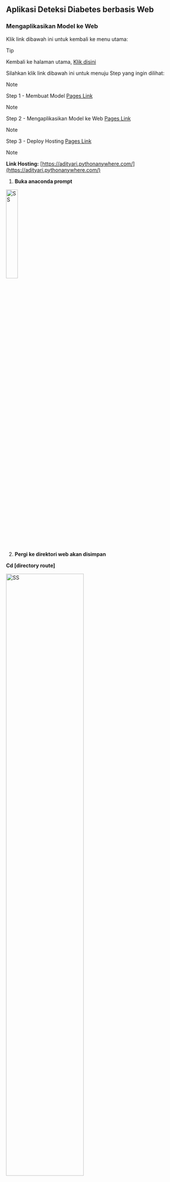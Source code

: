 ## Aplikasi Deteksi Diabetes berbasis Web

### Mengaplikasikan Model ke Web

Klik link dibawah ini untuk kembali ke menu utama:

> [!TIP]
> Kembali ke halaman utama, [Klik disini](https://github.com/AdityaR-AI/MLC/tree/main/)

Silahkan klik link dibawah ini untuk menuju Step yang ingin dilihat:

> [!NOTE]
> Step 1 - Membuat Model [Pages Link](https://github.com/AdityaR-AI/MLC/tree/main/P15/Predict-WEB-Step-1.md)

> [!NOTE]
> Step 2 - Mengaplikasikan Model ke Web [Pages Link](https://github.com/AdityaR-AI/MLC/tree/main/P15/Predict-WEB-Step-2.md)

> [!NOTE]
> Step 3 - Deploy Hosting [Pages Link](https://github.com/AdityaR-AI/MLC/tree/main/P15/Predict-WEB-Step-3.md)

> [!NOTE]
> **Link Hosting:** [https://adityari.pythonanywhere.com/](https://adityari.pythonanywhere.com/)

1. **Buka anaconda prompt**
<img src="https://raw.githubusercontent.com/AdityaR-AI/MLC/main/P15/pic/15b1.png?raw=true" alt="SS" width="25%"/>

2.	**Pergi ke direktori web akan disimpan**

**Cd [directory route]**

<img src="https://raw.githubusercontent.com/AdityaR-AI/MLC/main/P15/pic/15b2.png?raw=true" alt="SS" width="65%"/>

3.	**Instal virtualenv dan aktifkan, paste kode berikut ke anaconda prompt**

```python
pip install virtualenv
 
virtualenv env
 
env\Scripts\activate.bat

```
<img src="https://raw.githubusercontent.com/AdityaR-AI/MLC/main/P15/pic/15b3.png?raw=true" alt="SS" width="65%"/>
<img src="https://raw.githubusercontent.com/AdityaR-AI/MLC/main/P15/pic/15b4.png?raw=true" alt="SS" width="65%"/>
<img src="https://raw.githubusercontent.com/AdityaR-AI/MLC/main/P15/pic/15b5.png?raw=true" alt="SS" width="65%"/>

4.	**Instal library yang dibutuhkan sesuaikan dengan versi saat membuat model.**

```python
pip install Flask==3.0.3 Flask-SQLAlchemy
 
pip install scikit-learn==1.5.1

```
<img src="https://raw.githubusercontent.com/AdityaR-AI/MLC/main/P15/pic/15b6.png?raw=true" alt="SS" width="75%"/>
<img src="https://raw.githubusercontent.com/AdityaR-AI/MLC/main/P15/pic/15b7.png?raw=true" alt="SS" width="75%"/>

5.	**Donwload template web**

pergi ke [Klik disini](https://github.com/heriistantoo/flaskdiabet) dan download template, simpan di folder project dan sesuaikan struktur menjadi:

```
/project
  |-- app.py
  |-- requirements.txt
  |-- /static    (CSS, JS)
  |-- /templates (HTML files)
  |-- knn_pickle (model yang sudah dipickle) #ganti dengan pickle yg sudah dibuat sendiri    distep 1
```

6.	**Sesuaikan requirement sesuai dengan yang digunakan untuk membuat model**

<img src="https://raw.githubusercontent.com/AdityaR-AI/MLC/main/P15/pic/15b8.png?raw=true" alt="SS" width="35%"/>

7.	**sesuaikan template html dan py**

**index.html**
```html
{% extends 'base.html' %}
 
{% block head %}
<title>Tugas Pertemuan 15 - Machine Learning</title>
{% endblock %}
 
{% block body %}
<div class="container-contact100">
    <div class="wrap-contact100">
        <span class="label-input100">
            Nama : Aditya Rimandi Putra
            <br>
              NPM      : 41155050210030
        </span>
        <form class="contact100-form validate-form" action="/" method="POST">
             
            <span class="contact100-form-title">
                Deteksi Diabetes!
            </span>
 
            <div class="wrap-input100 validate-input">
                <span class="label-input100">Banyak Melahirkan</span>
                <input class="input100" type="text" placeholder="Masukan jumlah melahirkan" name="melahirkan" id="melahirkan" required="">
                <span class="focus-input100"></span>
            </div>
 
            <div class="wrap-input100 validate-input">
                <span class="label-input100">Kadar Glukosa</span>
                <input class="input100" type="text" placeholder="Masukan kadar glukosa" name="glukosa" id="glukosa" required="">
                <span class="focus-input100"></span>
            </div>
 
            <div class="wrap-input100 validate-input">
                <span class="label-input100">Tekanan Darah</span>
                <input class="input100" type="text" placeholder="Masukan tekanan darah" name="darah" id="darah" required="">
                <span class="focus-input100"></span>
            </div>
 
            <div class="wrap-input100 validate-input">
                <span class="label-input100">Tebal Kulit</span>
                <input class="input100" type="text" placeholder="Masukan ketebalan kulit" name="kulit" id="kulit" required="">
                <span class="focus-input100"></span>
            </div>
 
            <div class="wrap-input100 validate-input">
                <span class="label-input100">Kadar Insulin</span>
                <input class="input100" type="text" placeholder="Masukan kadar insulin" name="insulin" id="insulin" required="">
                <span class="focus-input100"></span>
            </div>
 
            <div class="wrap-input100 validate-input">
                <span class="label-input100">BMI</span>
                <input class="input100" type="text" placeholder="Masukan BMI" name="bmi" id="bmi" required="">
                <span class="focus-input100"></span>
            </div>
 
            <div class="wrap-input100 validate-input">
                <span class="label-input100">Riwayat Diabetes</span>
                <input class="input100" type="text" placeholder="Masukan derajat diabetes keturunan" name="riwayat" id="riwayat" required="">
                <span class="focus-input100"></span>
            </div>
 
            <div class="wrap-input100 validate-input">
                <span class="label-input100">Umur</span>
                <input class="input100" type="text" placeholder="Masukan umur" name="umur" id="umur" required="">
                <span class="focus-input100"></span>
            </div>
 
            <div class="container-contact100-form-btn">
                <div class="wrap-contact100-form-btn">
                    <div class="contact100-form-bgbtn"></div>
                    <button class="contact100-form-btn">
                        <span>
                            Prediksi
                            <i class="fa fa-long-arrow-right m-l-7" aria-hidden="true"></i>
                        </span>
                    </button>
                </div>
            </div>
 
        </form>
    </div>
</div>
 
{% endblock %}


```
**hasil.html**
```html
{% extends 'base.html' %}
 
{% block head %}
<title>Tugas Pertemuan 15 - Machine Learning</title>
{% endblock %}
 
{% block body %}
<div class="container-contact100">
    <div class="wrap-contact100">
        <span class="label-input100">
            Nama : Aditya Rimandi Putra
            <br>
              NPM      : 41155050210030
        </span>
        <form class="contact100-form validate-form" action="/" method="GET">
            {% if finalData == 1 %}
            <span class="contact100-form-title">
                POSITIF DIABETES
            </span>
 
            {% else %}
            <span class="contact100-form-title">
                NEGATIF DIABETES
            </span>
 
            {% endif %}
 
            <div class="container-contact100-form-btn">
                <div class="wrap-contact100-form-btn">
                    <div class="contact100-form-bgbtn"></div>
                    <button class="contact100-form-btn">
                        <span>
                            Selesai
                        </span>
                    </button>
                </div>
            </div>
             
        </form>
    </div>
</div>
 
{% endblock %}


```
**app.py**
```python
# Mencetak nama dan NIM
print('Aditya Rimandi Putra')
print('41155050210030')
 
# Mengimpor library yang diperlukan
from flask import Flask, render_template, request, redirect  # Flask untuk membuat aplikasi web
import pickle  # Untuk memuat model yang disimpan
import sklearn  # Library machine learning
import numpy as np  # Untuk komputasi numerik
import os  # Untuk mengelola path file
 
# Membuat instance Flask
app = Flask(__name__)
 
# Mendefinisikan route utama ('/') dengan metode POST dan GET
@app.route('/', methods=['POST', 'GET'])
def index():
    # Jika metode request adalah POST (form dikirim)
    if request.method == 'POST':
        # Tentukan path lengkap ke file knn_pickle
        # os.path.join digunakan untuk menggabungkan direktori saat ini dengan nama file
        pickle_file_path = os.path.join(os.path.dirname(__file__), 'knn_pickle')
         
        # Memuat model KNN dari file knn_pickle
        with open(pickle_file_path, 'rb') as r:
            model = pickle.load(r)
 
        # Mengambil input dari form HTML
        melahirkan = float(request.form['melahirkan'])  # Jumlah melahirkan
        glukosa    = float(request.form['glukosa'])    # Kadar glukosa
        darah      = float(request.form['darah'])      # Tekanan darah
        kulit      = float(request.form['kulit'])      # Ketebalan kulit
        insulin    = float(request.form['insulin'])    # Kadar insulin
        bmi        = float(request.form['bmi'])        # Indeks massa tubuh (BMI)
        riwayat    = float(request.form['riwayat'])    # Riwayat diabetes dalam keluarga
        umur       = float(request.form['umur'])       # Usia
 
        # Menyiapkan data untuk prediksi
        # Mengubah input menjadi array numpy
        datas = np.array((melahirkan, glukosa, darah, kulit, insulin, bmi, riwayat, umur))
        # Mengubah bentuk array menjadi (1, 8) karena model mengharapkan input 2D
        datas = np.reshape(datas, (1, -1))
 
        # Melakukan prediksi menggunakan model
        isDiabetes = model.predict(datas)
 
        # Render template hasil.html dan kirim hasil prediksi (isDiabetes) ke template
        return render_template('hasil.html', finalData=isDiabetes)
     
    # Jika metode request adalah GET (halaman dimuat pertama kali)
    else:
        # Render template index.html (form input)
        return render_template('index.html')
     
# Menjalankan aplikasi Flask
if __name__ == "__main__": #`ctrl + /` if __main__ saat deploy di pythonanywhere karena tidak dibutuhkan
    app.run(debug=True)  # debug=True untuk mode pengembangan


```

8.	**Jalankan server**
```python
python app.py

```
<img src="https://raw.githubusercontent.com/AdityaR-AI/MLC/main/P15/pic/15b9.png?raw=true" alt="SS" width="65%"/>

<img src="https://raw.githubusercontent.com/AdityaR-AI/MLC/main/P15/pic/15b10.png?raw=true" alt="SS" width="35%"/>

<img src="https://raw.githubusercontent.com/AdityaR-AI/MLC/main/P15/pic/15b11.png?raw=true" alt="SS" width="35%"/>

Silahkan klik link dibawah ini untuk menuju Step yang ingin dilihat:

> [!NOTE]
> Step 1 - Membuat Model [Pages Link](https://github.com/AdityaR-AI/MLC/tree/main/P15/Predict-WEB-Step-1.md)

> [!NOTE]
> Step 2 - Mengaplikasikan Model ke Web [Pages Link](https://github.com/AdityaR-AI/MLC/tree/main/P15/Predict-WEB-Step-2.md)

> [!NOTE]
> Step 3 - Deploy Hosting [Pages Link](https://github.com/AdityaR-AI/MLC/tree/main/P15/Predict-WEB-Step-3.md)

> [!NOTE]
> **Link Hosting:** [https://adityari.pythonanywhere.com/](https://adityari.pythonanywhere.com/)

Klik link dibawah ini untuk kembali ke menu utama:

> [!TIP]
> Kembali ke halaman utama, [Klik disini](https://github.com/AdityaR-AI/MLC/tree/main/)
